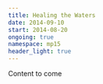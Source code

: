 ```yaml
---
title: Healing the Waters
date: 2014-09-10
start: 2014-08-20
ongoing: true
namespace: mp15
header_light: true
---
```

Content to come